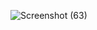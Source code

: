 ![Screenshot (63)](https://user-images.githubusercontent.com/80004492/133639161-f886cab7-efe2-43af-8e92-668a5130cb05.png)
